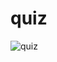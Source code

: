 # quiz

![quiz](https://github.com/311riya/quiz/assets/130136019/8409d37d-c811-4838-a74f-8eb81e0b5960)
